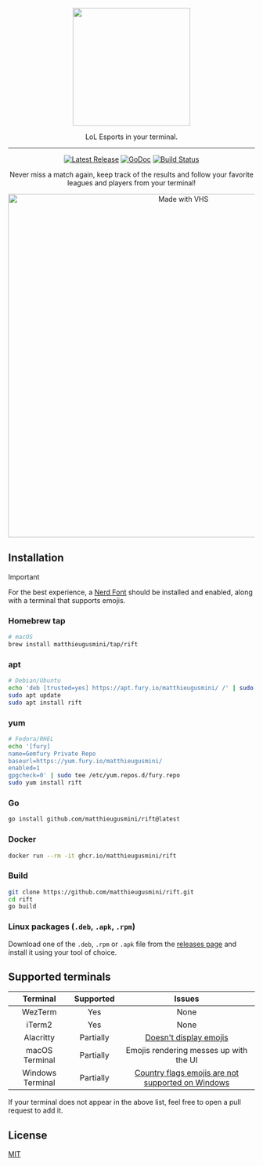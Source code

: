<p align="center">
  <img src="https://github.com/user-attachments/assets/ce2e7963-420f-4d7a-9264-fd382ff54048" height=240>
  <p align="center">LoL Esports in your terminal.</p>
</p>

---
<p align="center">
  <a href="https://github.com/matthieugusmini/lolesport/releases"><img src="https://img.shields.io/github/release/matthieugusmini/lolesport.svg" alt="Latest Release"></a>
  <a href="https://pkg.go.dev/github.com/matthieugusmini/rift?tab=doc"><img src="https://godoc.org/github.com/golang/gddo?status.svg" alt="GoDoc"></a>
  <a href="https://github.com/charmbracelet/glow/actions"><img src="https://github.com/charmbracelet/glow/workflows/build/badge.svg" alt="Build Status"></a>

</p>

<p align="center">Never miss a match again, keep track of the results and follow your favorite leagues and players from your terminal!</p>
<p align="center">
  <img src="https://vhs.charm.sh/vhs-159DB9Zm1KES7xyOzKE44E.gif" alt="Made with VHS" width=700>
</p>

## Installation
> [!IMPORTANT]
> For the best experience, a [Nerd Font](https://www.nerdfonts.com/) should be installed and enabled, along with a terminal that supports emojis.

### Homebrew tap

```bash
# macOS
brew install matthieugusmini/tap/rift
```

### apt

```bash
# Debian/Ubuntu
echo 'deb [trusted=yes] https://apt.fury.io/matthieugusmini/ /' | sudo tee /etc/apt/sources.list.d/fury.list
sudo apt update
sudo apt install rift
```

### yum

```bash
# Fedora/RHEL
echo '[fury]
name=Gemfury Private Repo
baseurl=https://yum.fury.io/matthieugusmini/
enabled=1
gpgcheck=0' | sudo tee /etc/yum.repos.d/fury.repo
sudo yum install rift
```

### Go

```bash
go install github.com/matthieugusmini/rift@latest
```

### Docker

```bash
docker run --rm -it ghcr.io/matthieugusmini/rift
```

### Build

```bash
git clone https://github.com/matthieugusmini/rift.git
cd rift
go build
```

### Linux packages (`.deb`, `.apk`, `.rpm`)

Download one of the `.deb`, `.rpm` or `.apk` file from the [releases page](https://github.com/matthieugusmini/rift/releases) and install it using your tool of choice.

## Supported terminals

| Terminal          | Supported | Issues                                                                                                                                                     |
|:-----------------:|:---------:|:----------------------------------------------------------------------------------------------------------------------------------------------------------:|
| WezTerm           | Yes       | None                                                                                                                                                       |
| iTerm2            | Yes       | None                                                                                                                                                       |
| Alacritty         | Partially | [Doesn't display emojis](https://github.com/alacritty/alacritty/issues/153)                                                                                |
| macOS Terminal    | Partially | Emojis rendering messes up with the UI                                                                                                                     |
| Windows Terminal  | Partially | [Country flags emojis are not supported on Windows](https://answers.microsoft.com/en-us/windows/forum/all/flag-emoji/85b163bc-786a-4918-9042-763ccf4b6c05) |

If your terminal does not appear in the above list, feel free to open a pull request to add it.

## License

[MIT](https://github.com/charmbracelet/glow/raw/master/LICENSE)
